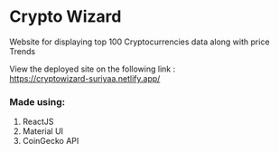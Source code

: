 # Crypto Wizard

Website for displaying top 100 Cryptocurrencies data along with price Trends

View the deployed site on the following link : <br>
https://cryptowizard-suriyaa.netlify.app/

### Made using:
1. ReactJS
2. Material UI
3. CoinGecko API


